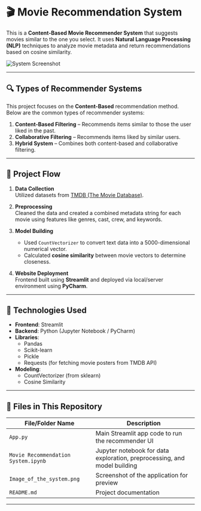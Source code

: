 # 🎬 Movie Recommendation System

This is a **Content-Based Movie Recommender System** that suggests movies similar to the one you select. It uses **Natural Language Processing (NLP)** techniques to analyze movie metadata and return recommendations based on cosine similarity.

![System Screenshot]((https://github.com/Rajas-Wanikar/Movie-Recommendation-System/blob/main/Image_of_the_system.png))

---

## 🔍 Types of Recommender Systems
This project focuses on the **Content-Based** recommendation method. Below are the common types of recommender systems:

1. **Content-Based Filtering** – Recommends items similar to those the user liked in the past.
2. **Collaborative Filtering** – Recommends items liked by similar users.
3. **Hybrid System** – Combines both content-based and collaborative filtering.

---

## 🧠 Project Flow

1. **Data Collection**  
   Utilized datasets from [TMDB (The Movie Database)](https://www.themoviedb.org/).

2. **Preprocessing**  
   Cleaned the data and created a combined metadata string for each movie using features like genres, cast, crew, and keywords.

3. **Model Building**  
   - Used `CountVectorizer` to convert text data into a 5000-dimensional numerical vector.
   - Calculated **cosine similarity** between movie vectors to determine closeness.

4. **Website Deployment**  
   Frontend built using **Streamlit** and deployed via local/server environment using **PyCharm**.

---

## 🧰 Technologies Used

- **Frontend**: Streamlit  
- **Backend**: Python (Jupyter Notebook / PyCharm)
- **Libraries**: 
  - Pandas
  - Scikit-learn
  - Pickle
  - Requests (for fetching movie posters from TMDB API)
- **Modeling**:
  - CountVectorizer (from sklearn)
  - Cosine Similarity

---

## 📁 Files in This Repository

| File/Folder Name | Description |
|------------------|-------------|
| `App.py` | Main Streamlit app code to run the recommender UI |
| `Movie Recommendation System.ipynb` | Jupyter notebook for data exploration, preprocessing, and model building |
| `Image_of_the_system.png` | Screenshot of the application for preview |
| `README.md` | Project documentation |

---

